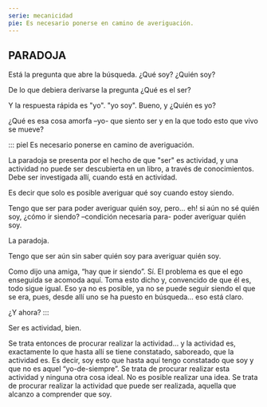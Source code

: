 ```yaml
---
serie: mecanicidad
pie: Es necesario ponerse en camino de averiguación.
---
```


## PARADOJA

Está la pregunta que abre la búsqueda. ¿Qué soy? ¿Quién soy?

De lo que debiera derivarse la pregunta ¿Qué es el ser?

Y la respuesta rápida es "yo". "yo soy". Bueno, y ¿Quién es yo?

¿Qué es esa cosa amorfa –yo- que siento ser y en la que todo esto que vivo se mueve?

::: piel
Es necesario ponerse en camino de averiguación.

La paradoja se presenta por el hecho de que "ser" es actividad, y una actividad no puede ser descubierta en un libro, a través de conocimientos. Debe ser investigada allí, cuando está en actividad.

Es decir que solo es posible averiguar qué soy cuando estoy siendo.

Tengo que ser para poder averiguar quién soy, pero… eh! si aún no sé quién soy, ¿cómo ir siendo? –condición necesaria para- poder averiguar quién soy.

La paradoja.

Tengo que ser aún sin saber quién soy para averiguar quién soy.

Como dijo una amiga, “hay que ir siendo”. Sí. El problema es que el ego enseguida se acomoda aquí. Toma esto dicho y, convencido de que él es, todo sigue igual. Eso ya no es posible, ya no se puede seguir siendo el que se era, pues, desde allí uno se ha puesto en búsqueda… eso está claro.

¿Y ahora?
:::

Ser es actividad, bien.

Se trata entonces de procurar realizar la actividad… y la actividad es, exactamente lo que hasta allí se tiene constatado, saboreado, que la actividad es. Es decir, soy esto que hasta aquí tengo constatado que soy y que no es aquel “yo-de-siempre”. Se trata de procurar realizar esta actividad y ninguna otra cosa ideal. No es posible realizar una idea. Se trata de procurar realizar la actividad que puede ser realizada, aquella que alcanzo a comprender que soy.
